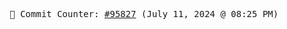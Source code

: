 <p align="center">
    <samp>
        📮 Commit Counter: <a href="https://github.com/Javascript-void0/Javascript-void0/commits/main">#95827</a> (July 11, 2024 @ 08:25 PM)
    </samp>
</p>